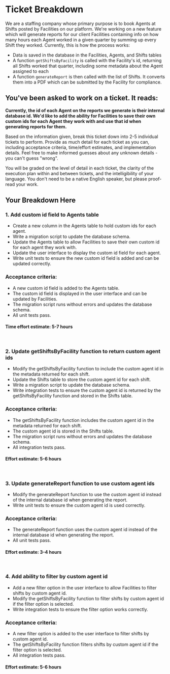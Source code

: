 # Ticket Breakdown
We are a staffing company whose primary purpose is to book Agents at Shifts posted by Facilities on our platform. We're working on a new feature which will generate reports for our client Facilities containing info on how many hours each Agent worked in a given quarter by summing up every Shift they worked. Currently, this is how the process works:

- Data is saved in the database in the Facilities, Agents, and Shifts tables
- A function `getShiftsByFacility` is called with the Facility's id, returning all Shifts worked that quarter, including some metadata about the Agent assigned to each
- A function `generateReport` is then called with the list of Shifts. It converts them into a PDF which can be submitted by the Facility for compliance.

## You've been asked to work on a ticket. It reads:

**Currently, the id of each Agent on the reports we generate is their internal database id. We'd like to add the ability for Facilities to save their own custom ids for each Agent they work with and use that id when generating reports for them.**


Based on the information given, break this ticket down into 2-5 individual tickets to perform. Provide as much detail for each ticket as you can, including acceptance criteria, time/effort estimates, and implementation details. Feel free to make informed guesses about any unknown details - you can't guess "wrong".


You will be graded on the level of detail in each ticket, the clarity of the execution plan within and between tickets, and the intelligibility of your language. You don't need to be a native English speaker, but please proof-read your work.

## Your Breakdown Here

### 1. Add custom id field to Agents table
- Create a new column in the Agents table to hold custom ids for each agent.
- Write a migration script to update the database schema.
- Update the Agents table to allow Facilities to save their own custom id for each agent they work with.
- Update the user interface to display the custom id field for each agent.
- Write unit tests to ensure the new custom id field is added and can be updated correctly.

### Acceptance criteria:
- A new custom id field is added to the Agents table.
- The custom id field is displayed in the user interface and can be updated by Facilities.
- The migration script runs without errors and updates the database schema.
- All unit tests pass.
#### Time effort estimate: 5-7 hours
<br>

### 2. Update getShiftsByFacility function to return custom agent ids
- Modify the getShiftsByFacility function to include the custom agent id in the metadata returned for each shift.
- Update the Shifts table to store the custom agent id for each shift.
- Write a migration script to update the database schema.
- Write integration tests to ensure the custom agent id is returned by the getShiftsByFacility function and stored in the Shifts table.
### Acceptance criteria:

- The getShiftsByFacility function includes the custom agent id in the metadata returned for each shift.
- The custom agent id is stored in the Shifts table.
- The migration script runs without errors and updates the database schema.
- All integration tests pass.
#### Effort estimate: 5-6 hours
<br>

### 3. Update generateReport function to use custom agent ids
- Modify the generateReport function to use the custom agent id instead of the internal database id when generating the report.
- Write unit tests to ensure the custom agent id is used correctly.
### Acceptance criteria:

- The generateReport function uses the custom agent id instead of the internal database id when generating the report.
- All unit tests pass.
#### Effort estimate: 3-4 hours
<br>

### 4. Add ability to filter by custom agent id
- Add a new filter option in the user interface to allow Facilities to filter shifts by custom agent id.
- Modify the getShiftsByFacility function to filter shifts by custom agent id if the filter option is selected.
- Write integration tests to ensure the filter option works correctly.
### Acceptance criteria:
- A new filter option is added to the user interface to filter shifts by custom agent id.
- The getShiftsByFacility function filters shifts by custom agent id if the filter option is selected.
- All integration tests pass.
#### Effort estimate: 5-6 hours
